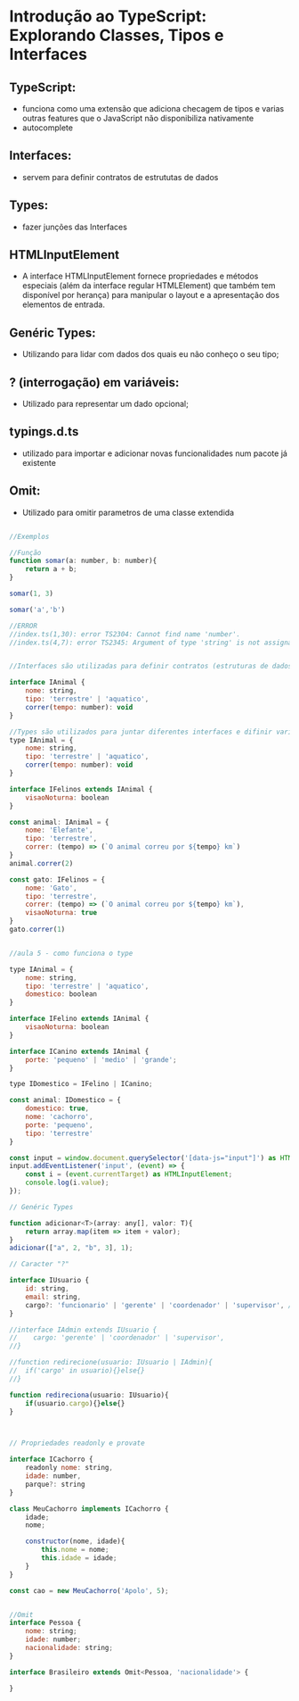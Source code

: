 # Introdução ao TypeScript: Explorando Classes, Tipos e Interfaces

## TypeScript:
- funciona como uma extensão que adiciona checagem de tipos e varias outras features que o JavaScript não disponibiliza nativamente
- autocomplete

## Interfaces:
- servem para definir contratos de estrututas de dados

## Types:
- fazer junções das Interfaces


## HTMLInputElement
- A interface HTMLInputElement fornece propriedades e métodos especiais (além da interface regular HTMLElement) que também tem disponível por herança) para manipular o layout e a apresentação dos elementos de entrada.

## Genéric Types:
- Utilizando para lidar com dados dos quais eu não conheço o seu tipo;

## ? (interrogação) em variáveis:
- Utilizado para representar um dado opcional;

## typings.d.ts
- utilizado para importar e adicionar novas funcionalidades num pacote já existente

## Omit:
- Utilizado para omitir parametros de uma classe extendida

```javascript

//Exemplos

//Função
function somar(a: number, b: number){
    return a + b;
}

somar(1, 3)

somar('a','b')

//ERROR
//index.ts(1,30): error TS2304: Cannot find name 'number'.
//index.ts(4,7): error TS2345: Argument of type 'string' is not assignable to parameter of type 'number'.


//Interfaces são utilizadas para definir contratos (estruturas de dados, banco de dados, classes)

interface IAnimal {
    nome: string,
    tipo: 'terrestre' | 'aquatico',
    correr(tempo: number): void
}

//Types são utilizados para juntar diferentes interfaces e difinir variaveis como interfaces
type IAnimal = {
    nome: string,
    tipo: 'terrestre' | 'aquatico',
    correr(tempo: number): void
}

interface IFelinos extends IAnimal {
    visaoNoturna: boolean
}

const animal: IAnimal = {
    nome: 'Elefante',
    tipo: 'terrestre',
    correr: (tempo) => (`O animal correu por ${tempo} km`)
}
animal.correr(2)

const gato: IFelinos = {
    nome: 'Gato',
    tipo: 'terrestre',
    correr: (tempo) => (`O animal correu por ${tempo} km`),
    visaoNoturna: true
}
gato.correr(1) 


//aula 5 - como funciona o type

type IAnimal = {
    nome: string,
    tipo: 'terrestre' | 'aquatico',
    domestico: boolean
}

interface IFelino extends IAnimal {
    visaoNoturna: boolean
}

interface ICanino extends IAnimal {
    porte: 'pequeno' | 'medio' | 'grande';
}

type IDomestico = IFelino | ICanino;

const animal: IDomestico = {
    domestico: true,
    nome: 'cachorro',
    porte: 'pequeno',
    tipo: 'terrestre'
}

const input = window.document.querySelector('[data-js="input"]') as HTMLInputElement;
input.addEventListener('input', (event) => {
    const i = (event.currentTarget) as HTMLInputElement;
    console.log(i.value);
});

// Genéric Types

function adicionar<T>(array: any[], valor: T){
    return array.map(item => item + valor);
}
adicionar(["a", 2, "b", 3], 1);

// Caracter "?"

interface IUsuario {
    id: string,
    email: string,
    cargo?: 'funcionario' | 'gerente' | 'coordenador' | 'supervisor', // pode ou não ser definido
}

//interface IAdmin extends IUsuario {
//    cargo: 'gerente' | 'coordenador' | 'supervisor',
//}

//function redirecione(usuario: IUsuario | IAdmin){
//  if('cargo' in usuario){}else{}
//}

function redireciona(usuario: IUsuario){
    if(usuario.cargo){}else{}
}



// Propriedades readonly e provate

interface ICachorro {
    readonly nome: string,
    idade: number,
    parque?: string
}

class MeuCachorro implements ICachorro {
    idade;
    nome;

    constructor(nome, idade){
        this.nome = nome;
        this.idade = idade;
    }
}

const cao = new MeuCachorro('Apolo', 5);


//Omit
interface Pessoa {
    nome: string;
    idade: number;
    nacionalidade: string;
}

interface Brasileiro extends Omit<Pessoa, 'nacionalidade'> {

}

```
